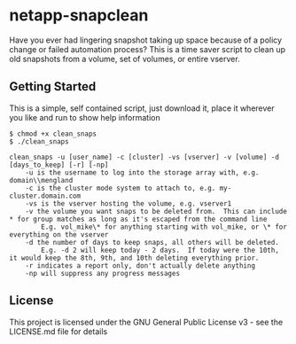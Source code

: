 # netapp-snapclean
Have you ever had lingering snapshot taking up space because of a policy change or failed automation process?  This is a time saver script to clean up old snapshots from a volume, set of volumes, or entire vserver.

## Getting Started
This is a simple, self contained script, just download it, place it wherever you like and run to show help information

```
$ chmod +x clean_snaps
$ ./clean_snaps

clean_snaps -u [user_name] -c [cluster] -vs [vserver] -v [volume] -d [days_to_keep] [-r] [-np]
	-u is the username to log into the storage array with, e.g. domain\\mengland
	-c is the cluster mode system to attach to, e.g. my-cluster.domain.com
	-vs is the vserver hosting the volume, e.g. vserver1
	-v the volume you want snaps to be deleted from.  This can include * for group matches as long as it's escaped from the command line
		E.g. vol_mike\* for anything starting with vol_mike, or \* for everything on the vserver
	-d the number of days to keep snaps, all others will be deleted.
		E.g. -d 2 will keep today - 2 days.  If today were the 10th, it would keep the 8th, 9th, and 10th deleting everything prior.
	-r indicates a report only, don't actually delete anything
	-np will suppress any progress messages

```

## License
This project is licensed under the GNU General Public License v3 - see the LICENSE.md file for details
